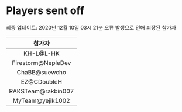 # Players sent off
최종 업데이트: 2020년 12월 10일 03시 21분
오류 발생으로 인해 퇴장된 참가자




| 참가자 |
|:---:|
| KH-L@L-HK |
| Firestorm@NepleDev |
| ChaBB@suewcho |
| EZ@CDoubleH |
| RAKSTeam@rakbin007 |
| MyTeam@yejik1002 |